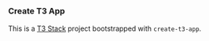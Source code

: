 
# 
### Create T3 App

This is a [T3 Stack](https://create.t3.gg/) project bootstrapped with `create-t3-app`.

